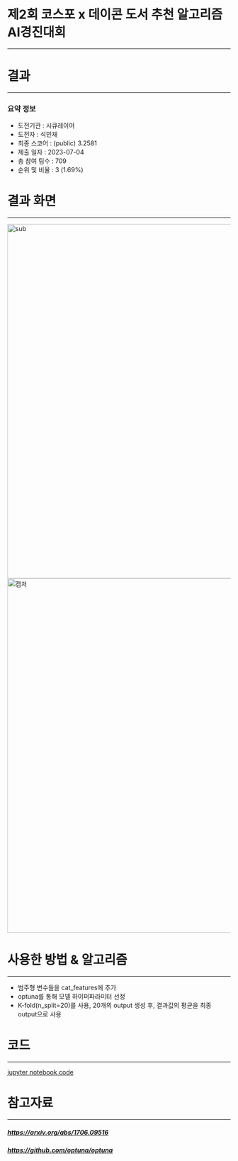 # 제2회 코스포 x 데이콘 도서 추천 알고리즘 AI경진대회
---
# 결과
---
### 요약 정보
* 도전기관 : 시큐레이어
* 도전자 : 석민재
* 최종 스코어 : (public) 3.2581
* 제출 일자 : 2023-07-04
* 총 참여 팀수 : 709
* 순위 및 비율 : 3 (1.69%)

# 결과 화면
---
<img width="800" alt="sub" src="https://github.com/Jsonseok/SecuLayer/assets/112038669/c72a1614-0006-47a4-9e03-d6eb1495510b">
<img width="800" alt="캡처" src="https://github.com/Jsonseok/SecuLayer/assets/112038669/b9bc5afe-375d-47ed-bd4f-fe2fe65d74c3">

# 사용한 방법 & 알고리즘
---
* 범주형 변수들을 cat_features에 추가
* optuna를 통해 모델 하이퍼파라미터 선정
* K-fold(n_split=20)를 사용, 20개의 output 생성 후, 결과값의 평균을 최종 output으로 사용

# 코드
---
[jupyter notebook code](도서_추천.ipynb)

# 참고자료
---
##### https://arxiv.org/abs/1706.09516
##### https://github.com/optuna/optuna
